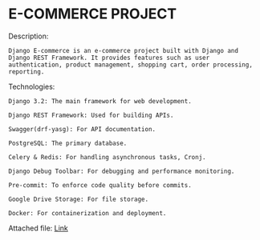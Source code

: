 # E-COMMERCE PROJECT
Description:

``
Django E-commerce is an e-commerce project built with Django and Django REST Framework. It provides features such as user authentication, product management, shopping cart, order processing, reporting.
``
               
Technologies:
```
Django 3.2: The main framework for web development.

Django REST Framework: Used for building APIs.

Swagger(drf-yasg): For API documentation.

PostgreSQL: The primary database.

Celery & Redis: For handling asynchronous tasks, Cronj.

Django Debug Toolbar: For debugging and performance monitoring.

Pre-commit: To enforce code quality before commits.

Google Drive Storage: For file storage.

Docker: For containerization and deployment.
```

Attached file: [Link](https://drive.google.com/file/d/1aZEsRoqEEElQ-qCweN8XLxf4Lj3j0uyZ/view?usp=sharing)

